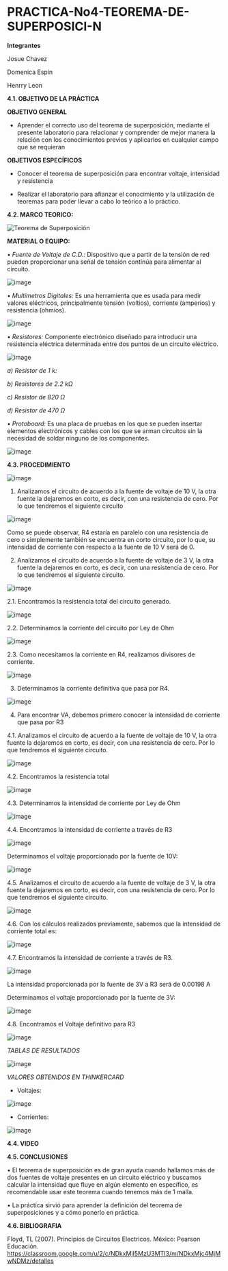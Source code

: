 # PRACTICA-No4-TEOREMA-DE-SUPERPOSICI-N

**Integrantes**

Josue Chavez

Domenica Espin

Henrry Leon

**4.1. OBJETIVO DE LA PRÁCTICA**

**OBJETIVO GENERAL**

- Aprender el correcto uso del teorema de superposición, mediante el presente laboratorio para relacionar y comprender de mejor manera la relación con los conocimientos previos y aplicarlos en cualquier campo que se requieran

**OBJETIVOS ESPECÍFICOS**

- Conocer el teorema de superposición para encontrar voltaje, intensidad y resistencia 
 
- Realizar el laboratorio para afianzar el conocimiento y la utilización de teoremas para poder llevar a cabo lo teórico a lo práctico.

**4.2. MARCO TEORICO:**

![Teorema de Superposición](https://user-images.githubusercontent.com/116777118/210375987-df386bbe-ef21-46e1-9230-2ad99dc1700d.png)

**MATERIAL O EQUIPO:**

• *Fuente de Voltaje de C.D.:* Dispositivo que a partir de la tensión de red pueden proporcionar una señal de tensión continúa para alimentar al circuito.

![image](https://user-images.githubusercontent.com/116777118/202655992-b76f28ec-5b39-40c2-972a-ab07f4078448.png)

• *Multímetros Digitales:* Es una herramienta que es usada para medir valores eléctricos, principalmente tensión (voltios), corriente (amperios) y resistencia (ohmios).

![image](https://user-images.githubusercontent.com/116777118/202656052-21cb49c9-117a-46d3-a033-ba19b86a50ed.png)

• *Resistores:* Componente electrónico diseñado para introducir una resistencia eléctrica determinada entre dos puntos de un circuito eléctrico.

![image](https://user-images.githubusercontent.com/116777118/202656190-eb7c02f1-032c-4da9-aa9d-735a50956092.png)

*a) Resistor de 1 k:*

*b) Resistores de 2.2 kΩ*

*c) Resistor de 820 Ω*

*d) Resistor de 470 Ω*

• *Protoboard:* Es una placa de pruebas en los que se pueden insertar elementos electrónicos y cables con los que se arman circuitos sin la necesidad de soldar ninguno de los componentes.

![image](https://user-images.githubusercontent.com/116777118/202656481-fff9b413-cfc1-4586-9ab8-bdf0a4e3c9f5.png)

**4.3. PROCEDIMIENTO**

![image](https://user-images.githubusercontent.com/116777118/210376793-8bee0c37-2b17-48dc-acc4-5fc08fb25e2a.png)

1.	Analizamos el circuito de acuerdo a la fuente de voltaje de 10 V, la otra fuente la dejaremos en corto, es decir, con una resistencia de cero. Por lo que tendremos el siguiente circuito

![image](https://user-images.githubusercontent.com/116777118/210385115-da139b0d-c471-4b51-819e-c27485df3f55.png)

Como se puede observar, R4 estaría en paralelo con una resistencia de cero o simplemente también se encuentra en corto circuito, por lo que, su intensidad de corriente con respecto a la fuente de 10 V será de 0.

2.	Analizamos el circuito de acuerdo a la fuente de voltaje de 3 V, la otra fuente la dejaremos en corto, es decir, con una resistencia de cero. Por lo que tendremos el siguiente circuito. 

![image](https://user-images.githubusercontent.com/116777118/210377131-f31a8d69-c0e5-4111-b462-0f830c19c55f.png)

2.1.	Encontramos la resistencia total del circuito generado. 

![image](https://user-images.githubusercontent.com/116777118/210377563-df6fbd1b-1349-48a6-b3e7-74b140d99780.png)

2.2.	Determinamos la corriente del circuito por Ley de Ohm 

![image](https://user-images.githubusercontent.com/116777118/210377775-4515c595-6e3f-467e-b1bd-da5a03f9b3e3.png)

2.3. Como necesitamos la corriente en R4, realizamos divisores de corriente.

![image](https://user-images.githubusercontent.com/116777118/210377867-03a00ca3-94d4-47c2-a8a0-d66d8ea257fe.png)

3.	Determinamos la corriente definitiva que pasa por R4. 

![image](https://user-images.githubusercontent.com/116777118/210378048-a555b31e-5835-46b6-9c68-7ce0de082b13.png)

4.	Para encontrar VA, debemos primero conocer la intensidad de corriente que pasa por R3

4.1.	 Analizamos el circuito de acuerdo a la fuente de voltaje de 10 V, la otra fuente la dejaremos en corto, es decir, con una resistencia de cero. Por lo que tendremos el siguiente circuito. 

![image](https://user-images.githubusercontent.com/116777118/210378245-89decb6b-d8a4-44b7-9b13-17a46e0ce5a5.png)

4.2.	Encontramos la resistencia total

![image](https://user-images.githubusercontent.com/116777118/210378455-77eb9cc3-8d49-42b9-9f54-5f5b43ae7078.png)

4.3.	 Determinamos la intensidad de corriente por Ley de Ohm 

![image](https://user-images.githubusercontent.com/116777118/210378686-159961e5-df4d-4e5d-a365-43c619a5b552.png)

4.4.	 Encontramos la intensidad de corriente a través de R3

![image](https://user-images.githubusercontent.com/116777118/210379091-3eb45d9f-8877-4bdc-b843-d6b7c4c4b645.png)

Determinamos el voltaje proporcionado por la fuente de 10V:

![image](https://user-images.githubusercontent.com/116777118/210379341-cc21ae80-9599-428f-af45-22044a6927dc.png)

4.5.	Analizamos el circuito de acuerdo a la fuente de voltaje de 3 V, la otra fuente la dejaremos en corto, es decir, con una resistencia de cero. Por lo que tendremos el siguiente circuito.

![image](https://user-images.githubusercontent.com/116777118/210379439-8edda650-444a-4188-a3e8-b1fcac2a047e.png)

4.6.	Con los cálculos realizados previamente, sabemos que la intensidad de corriente total es: 

![image](https://user-images.githubusercontent.com/116777118/210379743-43ebf36d-be20-4ad2-92ba-fc27871ed9a9.png)

4.7.	Encontramos la intensidad de corriente a través de R3.

![image](https://user-images.githubusercontent.com/116777118/210379819-a0dddf97-67a0-4c0c-bda0-8f0662fe2b1d.png)

La intensidad proporcionada por la fuente de 3V a R3 será de 0.00198 A 

Determinamos el voltaje proporcionado por la fuente de 3V:

![image](https://user-images.githubusercontent.com/116777118/210380128-79e014c0-ea06-4283-96f9-b530458d26c5.png)

4.8.	Encontramos el Voltaje definitivo para R3 

![image](https://user-images.githubusercontent.com/116777118/210380327-21b99018-e7f8-446b-8fec-a2e017b8c52b.png)

*TABLAS DE RESULTADOS*

![image](https://user-images.githubusercontent.com/116777118/210385539-62b672d6-cabc-4e87-b750-3c23dced66da.png)

*VALORES OBTENIDOS EN THINKERCARD*

- Voltajes:

![image](https://user-images.githubusercontent.com/116777118/210385830-4c7212b7-9d6b-45bf-bdd2-7651bd26a4b0.png)

- Corrientes:

![image](https://user-images.githubusercontent.com/116777118/210386424-534279fb-c06e-4748-9256-3fda895aa133.png)

**4.4. VIDEO**


**4.5. CONCLUSIONES**

• El teorema de superposición es de gran ayuda cuando hallamos más de dos fuentes de voltaje presentes en un circuito eléctrico y buscamos calcular la intensidad que fluye en algún elemento en específico, es recomendable usar este teorema cuando tenemos más de 1 malla.

• La práctica sirvió para aprender la definición del teorema de superposiciones y a cómo ponerlo en práctica.

**4.6. BIBLIOGRAFIA**

Floyd, TL (2007). Principios de Circuitos Electricos. México: Pearson Educación. https://classroom.google.com/u/2/c/NDkxMjI5MzU3MTI3/m/NDkxMjc4MjMwNDMz/detalles






























